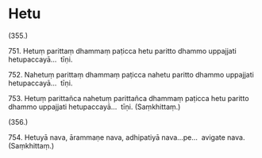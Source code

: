

# Hetu







(355.)

751\. Hetuṃ parittaṃ dhammaṃ paṭicca hetu paritto dhammo uppajjati hetupaccayā…  tīṇi.

752\. Nahetuṃ parittaṃ dhammaṃ paṭicca nahetu paritto dhammo uppajjati hetupaccayā…  tīṇi.

753\. Hetuṃ parittañca nahetuṃ parittañca dhammaṃ paṭicca hetu paritto dhammo uppajjati hetupaccayā…  tīṇi. (Saṃkhittaṃ.)

(356.)

754\. Hetuyā nava, ārammaṇe nava, adhipatiyā nava…pe…  avigate nava. (Saṃkhittaṃ.)



